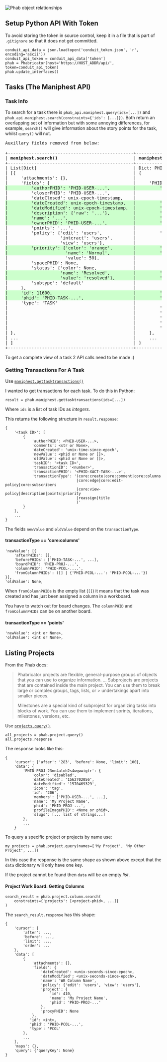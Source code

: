 <style>
    .same {
        background-color: #ccffcc
    }
</style>


![Phab object relationships](##IMG_DIR##/phabricator_projects_tasks_structure.png)

## Setup Python API With Token
To avoid storing the token in source control, keep it in a file that is part of `.gitignore` so that
it does not get committed.

``` { .prettyprint .linenums}
conduit_api_data = json.load(open('conduit_token.json', 'r', encoding='ascii'))
conduit_api_token = conduit_api_data['token']
phab = Phabricator(host='https://HOST_ADDR/api/', token=conduit_api_token)
phab.update_interfaces()
```

## Tasks (The Maniphest API)
### Task Info
To search for a task there is `phab_api.maniphest.query(ids=[...])` and `phab_api.maniphest.search(constraints={'ids': [...]})`. Both return an overlapping set of information but with some annoying differences, for example, `search()` will give information about the story points for the task, whilst `query()` will not.

<pre>
Auxillary fields removed from below:

+------------------------------------------------+-------------------------------------------------------------+
| <b>maniphest.search()</b>                             | <b>maniphest.query()</b>                                           |
+------------------------------------------------+-------------------------------------------------------------+
| List[Dict]                                     | Dict: PHID-TASK -> Dict                                     |
| [{                                             | {                                                           |
|     'attachments': {},                         |                                                             |
|     'fields': {                                |     'PHID-TASK-sff44g4bfykui2mwakwt': {                     |
<span class="same">|         'authorPHID': 'PHID-USER-...',         |         'authorPHID': 'PHID-USER-...',                      |</span>
|         'closerPHID': 'PHID-USER-...',         |                                                             |
|         'dateClosed': unix-epoch-timestamp,    |                                                             |
<span class="same">|         'dateCreated': unix-epoch-timestamp,   |         'dateCreated': 'unix-epoch-timestamp',              |</span>
<span class="same">|         'dateModified': unix-epoch-timestamp,  |         'dateModified': 'unix-epoch-timestamp',             |</span>
<span class="same">|         'description': {'raw': '...'},         |         'description': '...',                               |</span>
<span class="same">|         'name': '...',                         |         'title': '...',                                     |</span>
<span class="same">|         'ownerPHID': 'PHID-USER-...',          |         'ownerPHID': 'PHID-USER-lvc3c4gnmdu6biq5bac4'       |</span>
|         'points': '...',                       |                                                             |
|         'policy': {'edit': 'users',            |         'objectName': 'T1234',                              |
|                    'interact': 'users',        |                                                             |
|                    'view': 'users'},           |                                                             |
<span class="same">|         'priority': {'color': 'orange',        |         'priority': 'Normal',                               |</span>
<span class="same">|                      'name': 'Normal',         |         'priorityColor': 'orange',                          |</span>
|                      'value': 50},             |                                                             |
|         'spacePHID': None,                     |                                                             |
|         'status': {'color': None,              |                                                             |
<span class="same">|                    'name': 'Resolved',         |         'statusName': 'Resolved',                           |</span>
<span class="same">|                    'value': 'resolved'},       |         'status': 'resolved',                               |</span>
|         'subtype': 'default'                   |                                                             |
|     },                                         |                                                             |
<span class="same">|     'id': 11600,                               |         'id': '11600',                                      |</span>
<span class="same">|     'phid': 'PHID-TASK-...',                   |         'phid': 'PHID-TASK-...',                            |</span>
|     'type': 'TASK'                             |                                                             |
|                                                |         'projectPHIDs': ['PHID-PROJ-...'],                  |
|                                                |         'uri': 'https://url-here.com/T1234',                |
|                                                |         'dependsOnTaskPHIDs': ['PHID-TASK-...', ...],       |
|                                                |         'ccPHIDs': ['PHID-USER-.', ...],                    |
|                                                |         'isClosed': True,                                   |
| },                                             |     },                                                      |
| ...                                            |     ...                                                     |
| ]                                              | }                                                           |
+------------------------------------------------+-------------------------------------------------------------+
</pre>

To get a complete view of a task 2 API calls need to be made :(

### Getting Transactions For A Task
Use [`maniphest.gettasktransactions()`](https://secure.phabricator.com/conduit/method/maniphest.gettasktransactions/)

I wanted to get transactions for each task. To do this in Python:

``` { .prettyprint .linenums}
result = phab.maniphest.gettasktransactions(ids=[...])
```

Where `ids` is a list of task IDs as *integers*.

This returns the following structure in `result.response`:

``` { .prettyprint .linenums}
{
    '<task ID>': [
        {
            'authorPHID': <PHID-USER-...>,
            'comments': <str or None>,
            'dateCreated': 'unix-time-since-epoch',
            'newValue': <phid or None or []>,
            'oldValue': <phid or None or []>,
            'taskID': '<task ID>',
            'transactionID': '<number>',
            'transactionPHID': '<PHID-XACT-TASK-...>',
            'transactionType': '(core:create|core:comment|core:columns
                                |core:edge|core:edit-policy|core:subscribers
                                |core:view-policy|description|points|priority
                                |reassign|title
                                )'
        }
    ],
    ...
}
```

The fields `newValue` and `oldValue` depend on the `transactionType`.

#### transactionType == 'core:columns'

```{ .prettyprint .linenums}
'newValue': [{
    'afterPHIDs': [],
    'beforePHIDs': ['PHID-TASK-...', ...],
    'boardPHID': 'PHID-PROJ-...',
    'columnPHID': 'PHID-PCOL-....',
    'fromColumnPHIDs': ([] | {'PHID-PCOL-...': 'PHID-PCOL-...'})
}],
'oldValue': None,
```

When `fromColumnPHIDs` is the empty  list (`[]`) it means that the task was created and has just been
assigned a column in a workboard.

You have to watch out for board changes. The `columnPHID` and `fromColumnPHIDs` can be on another board.

#### transactionType == 'points'
```
'newValue': <int or None>,
'oldValue': <int or None>,
```
## Listing Projects
From the Phab docs:

> Phabricator projects are flexible, general-purpose groups of objects that you can use to organize
> information.
> ...
> Subprojects are projects that are contained inside the main project. You can use them to break
> large or complex groups, tags, lists, or > undertakings apart into smaller pieces.
>
> Milestones are a special kind of subproject for organizing tasks into blocks of work.
> You can use them to implement sprints, iterations, milestones, versions, etc.

Use [`projects.query()`](https://secure.phabricator.com/conduit/method/project.query/).

``` { .prettyprint .linenums}
all_projects = phab.project.query()
all.projects.response
```

The response looks like this:

``` { .prettyprint .linenums}
{
    'cursor': {'after': '283', 'before': None, 'limit': 100},
    'data': {
        'PHID-PROJ-23nn4aloh2s4wqwwigtr': {
            'color': 'disabled',
            'dateCreated': '1562702056',
            'dateModified': '1570469329',
            'icon': 'tag',
            'id': '206',
            'members': ['PHID-USER-...', ...],
            'name': 'My Project Name',
            'phid': 'PHID-PROJ-...',
            'profileImagePHID': <None or phid>,
            'slugs': [... list of strings...]
        }, 
        ...
    }
```

To query a specific project or projects by name use:

``` { .prettyprint .linenums}
my_projects = phab.project.query(names=['My Project', 'My Other Project', ...])
```
In this case the response is the same shape as shown above except that the `data` dictionary will only have one key.

If the project cannot be found then `data` will be an empty *list*.



#### Project Work Board: Getting Columns

``` { .prettyprint .linenums}
search_result = phab.project.column.search(
    constraints={'projects': [<project-phid>, ...]}
)
```

The `search_result.response` has this shape:

``` { .prettyprint .linenums}
{
    'cursor': {
        'after': ...,
        'before': ...,
        'limit': ...,
        'order': ...
    },
    'data': [
        {
            'attachments': {},
            'fields': {
                'dateCreated': <unix-seconds-since-epoch>,
                'dateModified': <unix-seconds-since-epoch>,
                'name': 'WB Column Name',
                'policy': {'edit': 'users', 'view': 'users'},
                'project': {
                    'id': 410,
                    'name': 'My Project Name',
                    'phid': 'PHID-PROJ-...'
                },
                'proxyPHID': None
            },
           'id': <int>,
           'phid': 'PHID-PCOL-...',
           'type': 'PCOL'
        },
        ...
    ],
    'maps': {},
    'query': {'queryKey': None}
}
```


